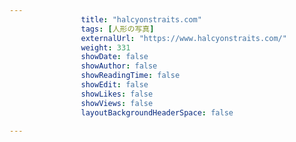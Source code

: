 ---
                title: "halcyonstraits.com"
                tags: [人形の写真]
                externalUrl: "https://www.halcyonstraits.com/"
                weight: 331
                showDate: false
                showAuthor: false
                showReadingTime: false
                showEdit: false
                showLikes: false
                showViews: false
                layoutBackgroundHeaderSpace: false
                ---

